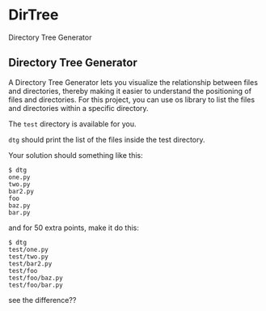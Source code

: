# DirTree
Directory Tree Generator

## Directory Tree Generator

A Directory Tree Generator lets you visualize the relationship between files and directories, thereby making it easier to understand the positioning of files and directories.
For this project, you can use os library to list the files and directories within a specific directory.

The `test` directory is available for you.

`dtg` should print the list of the files inside the test directory.


Your solution should something like this:

```
$ dtg
one.py
two.py
bar2.py
foo
baz.py
bar.py
```

and for 50 extra points, make it do this:

```
$ dtg
test/one.py
test/two.py
test/bar2.py
test/foo
test/foo/baz.py
test/foo/bar.py
```

see the difference??
